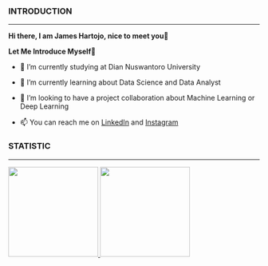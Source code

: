 ### INTRODUCTION
<hr>

**Hi there, I am James Hartojo, nice to meet you👋**

**Let Me Introduce Myself🙌**

- 🔭 I’m currently studying at Dian Nuswantoro University

- 🌱 I’m currently learning about Data Science and Data Analyst
  
- 👯 I’m looking to have a project collaboration about Machine Learning or Deep Learning
  
- 📫 You can reach me on [LinkedIn](https://www.linkedin.com/in/james-hartojo/) and [Instagram](https://www.instagram.com/jameshartojo)

### STATISTIC
<hr>
<p align="left">
<a href="https://github.com/cawetkuy">
  <img height="180em" src="https://github-readme-stats-eight-theta.vercel.app/api?username=JamesHartojo&show_icons=true&theme=algolia&include_all_commits=true&count_private=true"/>
  <img height="180em" src="https://github-readme-stats-eight-theta.vercel.app/api/top-langs/?username=JamesHartojo&layout=compact&langs_count=8&theme=algolia"/>
</a>
</p>
